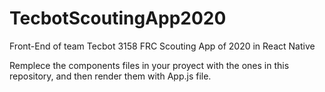 # TecbotScoutingApp2020
Front-End of team Tecbot 3158 FRC Scouting App of 2020 in React Native

Remplece the components files in your proyect with the ones in this repository, and then render them with App.js file.
